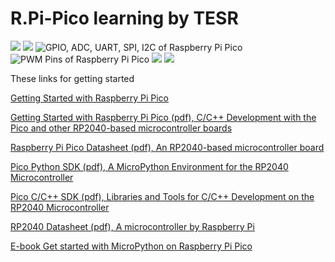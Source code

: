 # R.Pi-Pico learning by TESR

![](https://www.cytron.io/image/catalog/products/RPI-PICO-B/RPi-Pico_Intro_16Jan21.jpg)
![](https://www.cytron.io/image/catalog/products/RPI-PICO-B/RPI-PICO_Spec_16Jan21.jpg)
![GPIO, ADC, UART, SPI, I2C of Raspberry Pi Pico](https://www.cytron.io/image/catalog/products/RPI-PICO-B/RPI-PICO-B_m.jpg)
![PWM Pins of Raspberry Pi Pico](https://www.cytron.io/image/catalog/products/RPI-PICO-B/RPI-PICO-B_w.jpg)
![](https://www.cytron.io/image/catalog/products/RPI-PICO-B/RPI-PICO-B_n.JPG)
![](https://docs.google.com/drawings/d/e/2PACX-1vRoiqkizdvTFtImtHc2Qxo8GaOjTpykaYBf9en4eKpMhmD56eiHKeBwHoCIF_VEw-uXVOGZem4MNKGp/pub?w=1043&h=1259)

These links for getting started

[Getting Started with Raspberry Pi Pico](https://www.raspberrypi.org/documentation/pico/getting-started/)

[Getting Started with Raspberry Pi Pico (pdf), C/C++ Development with the Pico and other RP2040-based microcontroller boards](https://datasheets.raspberrypi.org/pico/getting-started-with-pico.pdf)

[Raspberry Pi Pico Datasheet (pdf), An RP2040-based microcontroller board](https://datasheets.raspberrypi.org/pico/pico-datasheet.pdf)

[Pico Python SDK (pdf), A MicroPython Environment for the RP2040 Microcontroller](https://datasheets.raspberrypi.org/pico/raspberry-pi-pico-python-sdk.pdf)

[Pico C/C++ SDK (pdf), Libraries and Tools for C/C++ Development on the RP2040 Microcontroller](https://datasheets.raspberrypi.org/pico/raspberry-pi-pico-c-sdk.pdf)

[RP2040 Datasheet (pdf), A microcontroller by Raspberry Pi](https://datasheets.raspberrypi.org/rp2040/rp2040-datasheet.pdf)

[E-book Get started with MicroPython on Raspberry Pi Pico](https://drive.google.com/file/d/1OEpcsubSbk0kyi6HeAYVQ4afMO7KAFj1/view?usp=sharing)
